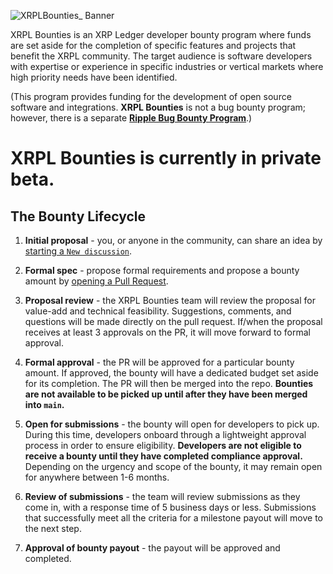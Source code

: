 ![XRPLBounties_ Banner](https://user-images.githubusercontent.com/81505/187058580-15bde16a-18b8-47b4-940f-80401564a99c.png)

XRPL Bounties is an XRP Ledger developer bounty program where funds are set aside for the completion of specific features and projects that benefit the XRPL community. The target audience is software developers with expertise or experience in specific industries or vertical markets where high priority needs have been identified.

(This program provides funding for the development of open source software and integrations. **XRPL Bounties** is not a bug bounty program; however, there is a separate **[Ripple Bug Bounty Program](https://ripple.com/legal/bug-bounty/)**.)

# XRPL Bounties is currently in private beta.

## The Bounty Lifecycle

1. **Initial proposal** - you, or anyone in the community, can share an idea by [starting a `New discussion`](https://github.com/XRPLBounties/Proposals/discussions).

2. **Formal spec** - propose formal requirements and propose a bounty amount by [opening a Pull Request](https://github.com/XRPLBounties/Bounties/pulls).

3. **Proposal review** - the XRPL Bounties team will review the proposal for value-add and technical feasibility. Suggestions, comments, and questions will be made directly on the pull request. If/when the proposal receives at least 3 approvals on the PR, it will move forward to formal approval.

4. **Formal approval** - the PR will be approved for a particular bounty amount. If approved, the bounty will have a dedicated budget set aside for its completion. The PR will then be merged into the repo. **Bounties are not available to be picked up until after they have been merged into `main`.**

5. **Open for submissions** - the bounty will open for developers to pick up. During this time, developers onboard through a lightweight approval process in order to ensure eligibility. **Developers are not eligible to receive a bounty until they have completed compliance approval.** Depending on the urgency and scope of the bounty, it may remain open for anywhere between 1-6 months.

6. **Review of submissions** - the team will review submissions as they come in, with a response time of 5 business days or less. Submissions that successfully meet all the criteria for a milestone payout will move to the next step.

7. **Approval of bounty payout** - the payout will be approved and completed.

<!--

**Here are some ideas to get you started:**

🙋‍♀️ A short introduction - what is your organization all about?
🌈 Contribution guidelines - how can the community get involved?
👩‍💻 Useful resources - where can the community find your docs? Is there anything else the community should know?
🍿 Fun facts - what does your team eat for breakfast?
🧙 Remember, you can do mighty things with the power of [Markdown](https://docs.github.com/github/writing-on-github/getting-started-with-writing-and-formatting-on-github/basic-writing-and-formatting-syntax)
-->
